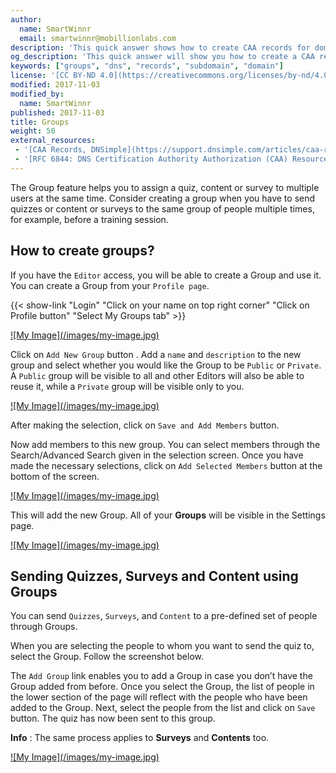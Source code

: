 ```yaml
---
author:
  name: SmartWinnr
  email: smartwinnr@mobillionlabs.com
description: 'This quick answer shows how to create CAA records for domains and subdomains.'
og_description: 'This quick answer will show you how to create a CAA record for domains and subdomains'
keywords: ["groups", "dns", "records", "subdomain", "domain"]
license: '[CC BY-ND 4.0](https://creativecommons.org/licenses/by-nd/4.0)'
modified: 2017-11-03
modified_by:
  name: SmartWinnr
published: 2017-11-03
title: Groups
weight: 50
external_resources:
 - '[CAA Records, DNSimple](https://support.dnsimple.com/articles/caa-record/)'
 - '[RFC 6844: DNS Certification Authority Authorization (CAA) Resource Record](https://tools.ietf.org/html/rfc6844)'
---
```



The Group feature helps you to assign a quiz, content or survey to multiple users at the same time. Consider creating a group when you have to send quizzes or content or surveys to the same group of people multiple times, for example, before a training session.

## How to create groups?
If you have the `Editor` access, you will be able to create a Group and use it.
You can create a Group from your `Profile page`.

{{< show-link "Login" "Click on your name on top right corner" "Click on Profile button" "Select My Groups tab" >}}


<span class="my-gallery">
<a        href="https://s3-eu-west-1.amazonaws.com/smartwinnr.app.resource/57d512c664fcef1d30065b0a/question_image57d512c664fcef1d30065b0a_1512651000365.png">
![My Image](/images/my-image.jpg)
</a>
</span>

Click on `Add New Group` button . Add a `name` and `description` to the new group and select whether you would like the Group to be `Public` or `Private`. A `Public` group will be visible to all and other Editors will also be able to reuse it, while a `Private` group will be visible only to you.

<span class="my-gallery">
<a href="https://s3-eu-west-1.amazonaws.com/smartwinnr.app.resource/57d512c664fcef1d30065b0a/question_image57d512c664fcef1d30065b0a_1512651114786.png">
![My Image](/images/my-image.jpg)
</a>
</span>

After making the selection, click on `Save and Add Members` button.

Now add members to this new group. You can select members through the Search/Advanced Search given in the selection screen. Once you have made the necessary selections, click on `Add Selected Members` button at the bottom of the screen.

<span class="my-gallery">
<a href="https://s3-eu-west-1.amazonaws.com/smartwinnr.app.resource/57d512c664fcef1d30065b0a/question_image57d512c664fcef1d30065b0a_1512651202081.png">
![My Image](/images/my-image.jpg)
</a>
</span>

This will add the new Group. All of your **Groups** will be visible in the Settings page.

<span class="my-gallery">
<a href="https://s3-eu-west-1.amazonaws.com/smartwinnr.app.resource/57d512c664fcef1d30065b0a/question_image57d512c664fcef1d30065b0a_1512651272715.png">
![My Image](/images/my-image.jpg)
</a>
</span>

## Sending Quizzes, Surveys and Content using Groups
You can send `Quizzes`, `Surveys`, and `Content` to a pre-defined set of people through Groups.

When you are selecting the people to whom you want to send the quiz to, select the Group. Follow the screenshot below.

The `Add Group` link enables you to add a Group in case you don’t have the Group added from before. Once you select the Group, the list of people in the lower section of the page will reflect with the people who have been added to the Group. Next, select the people from the list and click on `Save` button. The quiz has now been sent to this group.

**Info** : The same process applies to **Surveys** and **Contents** too. </p>

<span class="my-gallery">
<a href="https://s3-eu-west-1.amazonaws.com/smartwinnr.app.resource/57d512c664fcef1d30065b0a/question_image57d512c664fcef1d30065b0a_1512651406391.png">
![My Image](/images/my-image.jpg)
</a>
</span>
